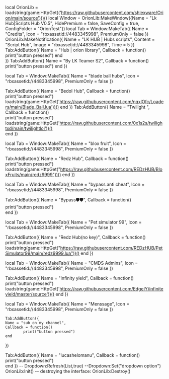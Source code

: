 local OrionLib = loadstring(game:HttpGet(('https://raw.githubusercontent.com/shlexware/Orion/main/source')))()
local Window = OrionLib:MakeWindow({Name = "Lk Hub|Scripts Hub V0.5", HidePremium = false, SaveConfig = true, ConfigFolder = "OrionTest"})
local Tab = Window:MakeTab({
	Name = "Credits",
	Icon = "rbxassetid://4483345998",
	PremiumOnly = false
})
OrionLib:MakeNotification({
	Name = "LK HUB | Hubs scripts",
	Content = "Script Hub",
	Image = "rbxassetid://4483345998",
	Time = 5
})
Tab:AddButton({
	Name = "Hub | orion library",
	Callback = function()     
	      		print("button pressed")
  	end    
})
Tab:AddButton({
	Name = "By LK Teamer S2",
	Callback = function()  
      		print("button pressed") 
     end
})

local Tab = Window:MakeTab({
	Name = "blade ball hubs",
	Icon = "rbxassetid://4483345998",
	PremiumOnly = false
})

Tab:AddButton({
	Name = "Bedol Hub",
	Callback = function()  
      		print("button pressed")      loadstring(game:HttpGet('https://raw.githubusercontent.com/nqxlOfc/Loaders/main/Blade_Ball.lua'))() 
    end
})
Tab:AddButton({
	Name = "Twilight ",
	Callback = function()  
      		print("button pressed")   loadstring(game:HttpGet('https://raw.githubusercontent.com/0x1s2s/twilightxd/main/twilightlol'))()   
    end
})

local Tab = Window:MakeTab({
	Name = "blox fruit",
	Icon = "rbxassetid://4483345998",
	PremiumOnly = false
})

Tab:AddButton({
	Name = "Redz Hub",
	Callback = function()  
      		print("button pressed")    loadstring(game:HttpGet("https://raw.githubusercontent.com/REDzHUB/BloxFruits/main/redz9999"))()
    end
})

local Tab = Window:MakeTab({
	Name = "bypass anti cheat",
	Icon = "rbxassetid://4483345998",
	PremiumOnly = false
})

Tab:AddButton({
	Name = "Bypass🛡️🛡️",
	Callback = function()  
      		print("button pressed")    
    end
})

local Tab = Window:MakeTab({
	Name = "Pet simulator 99",
	Icon = "rbxassetid://4483345998",
	PremiumOnly = false
})

Tab:AddButton({
	Name = "Redz Hub(no key)",
	Callback = function()  
      		print("button pressed")    loadstring(game:HttpGet("https://raw.githubusercontent.com/REDzHUB/PetSimulator99/main/redz9999.lua"))()
    end
})

local Tab = Window:MakeTab({
	Name = "CMDS Admins",
	Icon = "rbxassetid://4483345998",
	PremiumOnly = false
	})
	
Tab:AddButton({
	Name = "Infinity yield",
	Callback = function()  
      		print("button pressed")   loadstring(game:HttpGet('https://raw.githubusercontent.com/EdgeIY/infiniteyield/master/source'))()
    end
})

local Tab = Window:MakeTab({
	Name = "Menssage",
	Icon = "rbxassetid://4483345998",
	PremiumOnly = false
	})
	
	Tab:AddButton({
	Name = "sub on my channel",
	Callback = function()  
      		print("button pressed")  
    end
})

Tab:AddButton({
	Name = "lucashelomanu",
	Callback = function()  
      		print("button pressed")   
    end
})
-- Dropdown:Refresh(List<table>,true)
--Dropdown:Set("dropdown option")
OrionLib:Init()
-- destroying the interface: OrionLib:Destroy() 
